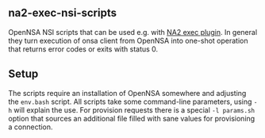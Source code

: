 ## na2-exec-nsi-scripts

OpenNSA NSI scripts that can be used e.g. with [NA2 exec plugin](https://github.com/RENCI-NRIG/na2-exec-plugin). In general they turn execution of onsa client from OpenNSA into one-shot operation that returns error codes or exits with status 0. 

## Setup

The scripts require an installation of OpenNSA somewhere and adjusting the `env.bash` script. All scripts take some command-line parameters, using `-h` will explain the use. For provision requests there is a special `-l params.sh` option that sources an additional file filled with sane values for provisioning a connection. 
